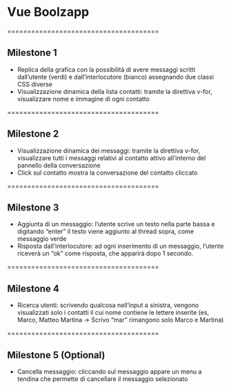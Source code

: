 # Vue Boolzapp

======================================

## Milestone 1

-   Replica della grafica con la possibilità di avere messaggi scritti dall’utente (verdi) e dall’interlocutore (bianco) assegnando due classi CSS diverse
-   Visualizzazione dinamica della lista contatti: tramite la direttiva v-for, visualizzare nome e immagine di ogni contatto

======================================

## Milestone 2

-   Visualizzazione dinamica dei messaggi: tramite la direttiva v-for, visualizzare tutti i messaggi relativi al contatto attivo all’interno del pannello della conversazione
-   Click sul contatto mostra la conversazione del contatto cliccato

======================================

## Milestone 3

-   Aggiunta di un messaggio: l’utente scrive un testo nella parte bassa e digitando “enter” il testo viene aggiunto al thread sopra, come messaggio verde
-   Risposta dall’interlocutore: ad ogni inserimento di un messaggio, l’utente riceverà un “ok” come risposta, che apparirà dopo 1 secondo.

======================================

## Milestone 4

-   Ricerca utenti: scrivendo qualcosa nell’input a sinistra, vengono visualizzati solo i contatti il cui nome contiene le lettere inserite (es, Marco, Matteo Martina -> Scrivo “mar” rimangono solo Marco e Martina)

======================================

## Milestone 5 (Optional)

-   Cancella messaggio: cliccando sul messaggio appare un menu a tendina che permette di cancellare il messaggio selezionato
